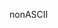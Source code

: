 <span data-ttu-id="d94dd-101">non</span><span class="sxs-lookup"><span data-stu-id="d94dd-101">ASCII</span></span>